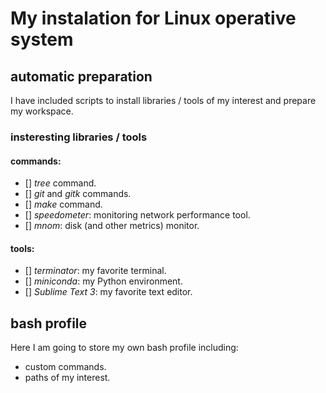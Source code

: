 # My instalation for Linux operative system

## automatic preparation

I have included scripts to install libraries / tools of my interest and prepare my workspace. 

### insteresting libraries / tools

#### commands:

- [] *tree* command.
- [] *git* and *gitk* commands.
- [] *make* command.
- [] *speedometer*: monitoring network performance tool.
- [] *mnom*: disk (and other metrics) monitor.

#### tools:

- [] *terminator*: my favorite terminal.
- [] *miniconda*: my Python environment. 
- [] *Sublime Text 3*: my favorite text editor. 



## bash profile

Here I am going to store my own bash profile including:

- custom commands.
- paths of my interest.

